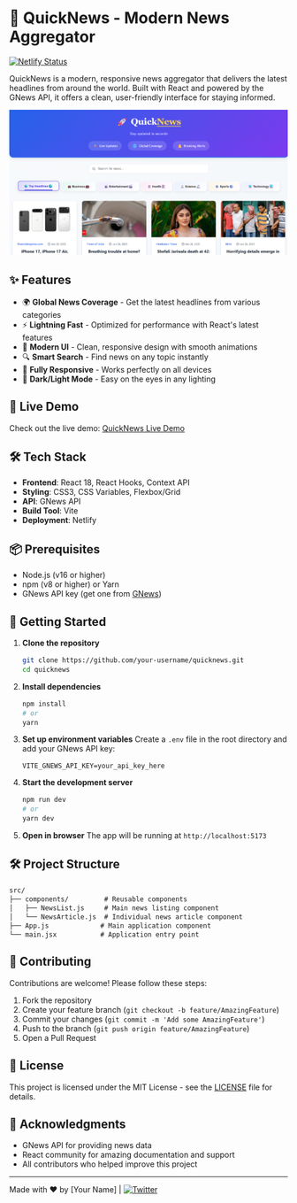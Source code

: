 # 🚀 QuickNews - Modern News Aggregator

[![Netlify Status](https://api.netlify.com/api/v1/badges/your-site-id/deploy-status)](https://app.netlify.com/sites/your-site-name/overview)

QuickNews is a modern, responsive news aggregator that delivers the latest headlines from around the world. Built with React and powered by the GNews API, it offers a clean, user-friendly interface for staying informed.

![QuickNews Screenshot](./public/screenshot.png)

## ✨ Features

- 🌍 **Global News Coverage** - Get the latest headlines from various categories
- ⚡ **Lightning Fast** - Optimized for performance with React's latest features
- 🎨 **Modern UI** - Clean, responsive design with smooth animations
- 🔍 **Smart Search** - Find news on any topic instantly
- 📱 **Fully Responsive** - Works perfectly on all devices
- 🎨 **Dark/Light Mode** - Easy on the eyes in any lighting

## 🚀 Live Demo

Check out the live demo: [QuickNews Live Demo](https://your-netlify-app-url.netlify.app/)

## 🛠️ Tech Stack

- **Frontend**: React 18, React Hooks, Context API
- **Styling**: CSS3, CSS Variables, Flexbox/Grid
- **API**: GNews API
- **Build Tool**: Vite
- **Deployment**: Netlify

## 📦 Prerequisites

- Node.js (v16 or higher)
- npm (v8 or higher) or Yarn
- GNews API key (get one from [GNews](https://gnews.io/))

## 🚀 Getting Started

1. **Clone the repository**
   ```bash
   git clone https://github.com/your-username/quicknews.git
   cd quicknews
   ```

2. **Install dependencies**
   ```bash
   npm install
   # or
   yarn
   ```

3. **Set up environment variables**
   Create a `.env` file in the root directory and add your GNews API key:
   ```
   VITE_GNEWS_API_KEY=your_api_key_here
   ```

4. **Start the development server**
   ```bash
   npm run dev
   # or
   yarn dev
   ```

5. **Open in browser**
   The app will be running at `http://localhost:5173`

## 🛠️ Project Structure

```
src/
├── components/         # Reusable components
│   ├── NewsList.js     # Main news listing component
│   └── NewsArticle.js  # Individual news article component
├── App.js             # Main application component
└── main.jsx           # Application entry point
```

## 🤝 Contributing

Contributions are welcome! Please follow these steps:

1. Fork the repository
2. Create your feature branch (`git checkout -b feature/AmazingFeature`)
3. Commit your changes (`git commit -m 'Add some AmazingFeature'`)
4. Push to the branch (`git push origin feature/AmazingFeature`)
5. Open a Pull Request

## 📝 License

This project is licensed under the MIT License - see the [LICENSE](LICENSE) file for details.

## 🙏 Acknowledgments

- GNews API for providing news data
- React community for amazing documentation and support
- All contributors who helped improve this project

---

Made with ❤️ by [Your Name] | [![Twitter](https://img.icons8.com/color/24/000000/twitter--v1.png)](https://twitter.com/yourhandle)
